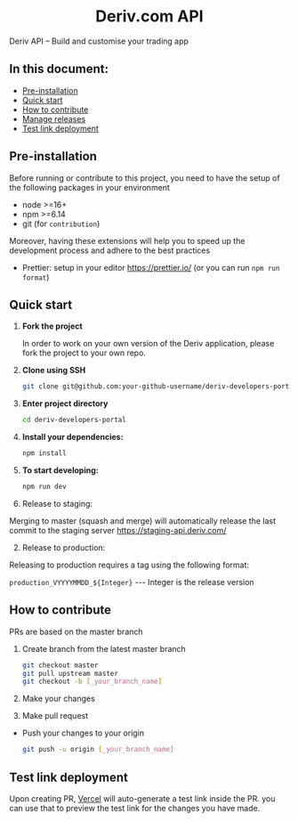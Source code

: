 <h1 align="center">
  Deriv.com API
</h1>

Deriv API – Build and customise your trading app

## In this document:

-   [Pre-installation](#pre-installation)
-   [Quick start](#quick-start)
-   [How to contribute](#how-to-contribute)
-   [Manage releases](#manage-releases)
-   [Test link deployment](#test-link-deployment)

## Pre-installation

Before running or contribute to this project, you need to have the setup of the following packages in your environment

-   node >=16+
-   npm >=6.14
-   git (for `contribution`)

Moreover, having these extensions will help you to speed up the development process and adhere to the best practices

-   Prettier: setup in your editor https://prettier.io/ (or you can run `npm run format`)

## Quick start

1.  **Fork the project**

    In order to work on your own version of the Deriv application, please fork the project to your own repo.

2.  **Clone using SSH**

    ```sh
    git clone git@github.com:your-github-username/deriv-developers-portal.git
    ```

3.  **Enter project directory**

    ```sh
    cd deriv-developers-portal
    ```

4.  **Install your dependencies:**

    ```sh
    npm install
    ```

5.  **To start developing:**

    ```sh
    npm run dev
    ```

6.  Release to staging:

Merging to master (squash and merge) will automatically release the last commit to the staging server https://staging-api.deriv.com/

2. Release to production:

Releasing to production requires a tag using the following format:

`production_VYYYYMMDD_${Integer}` --- Integer is the release version

## How to contribute

PRs are based on the master branch

1. Create branch from the latest master branch

    ```sh
    git checkout master
    git pull upstream master
    git checkout -b [_your_branch_name]
    ```

2. Make your changes

3. Make pull request

-   Push your changes to your origin

    ```sh
    git push -u origin [_your_branch_name]
    ```

## Test link deployment

Upon creating PR, [Vercel](https://vercel.com/) will auto-generate a test link inside the PR. you can use that to preview the test link for the changes you have made.

